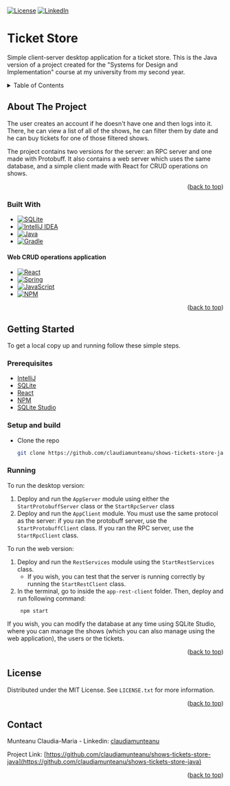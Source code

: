 <!-- Improved compatibility of back to top link: See: https://github.com/othneildrew/Best-README-Template/pull/73 -->
<a name="readme-top"></a>
<!--
*** Thanks for checking out the Best-README-Template. If you have a suggestion
*** that would make this better, please fork the repo and create a pull request
*** or simply open an issue with the tag "enhancement".
*** Don't forget to give the project a star!
*** Thanks again! Now go create something AMAZING! :D
-->



<!-- PROJECT SHIELDS -->
<!--
*** I'm using markdown "reference style" links for readability.
*** Reference links are enclosed in brackets [ ] instead of parentheses ( ).
*** See the bottom of this document for the declaration of the reference variables
*** for contributors-url, forks-url, etc. This is an optional, concise syntax you may use.
*** https://www.markdownguide.org/basic-syntax/#reference-style-links
-->

<!--[![Contributors][contributors-shield]][contributors-url]
[![Forks][forks-shield]][forks-url]
[![Stargazers][stars-shield]][stars-url] 
[![Issues][issues-shield]][issues-url] -->
[![License][license-shield]][license-url]
[![LinkedIn][linkedin-shield]][linkedin-url]


<!--
 PROJECT LOGO
<br />
<div align="center">
  <a href="https://github.com/claudiamunteanu/product-management">
    <img src="images/logo.png" alt="Logo" width="80" height="80">
  </a>
-->
# Ticket Store
Simple client-server desktop application for a ticket store. This is the Java version of a project created for the "Systems for Design and Implementation" course at my university from my second year.
  <!--
  <p align="center">
    Simple CRUD mobile application for the management of a store's products, created for the "Mobile Application Programming" course at my university.
    <br />
    <a href="https://github.com/claudiamunteanu/product-management"><strong>Explore the docs »</strong></a>
    <br />
    <br />
    <a href="https://github.com/claudiamunteanu/product-management">View Demo</a>
    ·
    <a href="https://github.com/claudiamunteanu/product-management/issues">Report Bug</a>
    ·
    <a href="https://github.com/claudiamunteanu/product-management/issues">Request Feature</a>
  </p>
</div>
-->


<!-- TABLE OF CONTENTS -->
<details>
  <summary>Table of Contents</summary>
  <ol>
    <li>
      <a href="#about-the-project">About The Project</a>
      <ul>
        <li><a href="#built-with">Built With</a></li>
      </ul>
    </li>
    <li>
      <a href="#getting-started">Getting Started</a>
      <ul>
        <li><a href="#prerequisites">Prerequisites</a></li>
        <li><a href="#setup-and-build">Setup and Build</a></li>
        <li><a href="#running">Running</a></li>
      </ul>
    </li>
    <!--
    <li><a href="#usage">Usage</a></li>
    <li><a href="#roadmap">Roadmap</a></li>
    <li><a href="#contributing">Contributing</a></li>
    -->
    <li><a href="#license">License</a></li>
    <li><a href="#contact">Contact</a></li>
    <!--<li><a href="#acknowledgments">Acknowledgments</a></li>-->
  </ol>
</details>

<!-- ABOUT THE PROJECT -->
## About The Project

The user creates an account if he doesn't have one and then logs into it. There, he can view a list of all of the shows, he can filter them by date and he can buy tickets for one of those filtered shows.

The project contains two versions for the server: an RPC server and one made with Protobuff. It also contains a web server which uses the same database, and a simple client made with React for CRUD operations on shows.

<p align="right">(<a href="#readme-top">back to top</a>)</p>

### Built With
* [![SQLite][SQLite.org]][SQLite-url]
* [![IntelliJ IDEA][Intellij.com]][Intellij-url]
* [![Java][Java.com]][Java-url]
* [![Gradle][Gradle.org]][Gradle-url]

#### Web CRUD operations application
* [![React][React.org]][React-url]
* [![Spring][Spring.io]][Spring-url]
* [![JavaScript][JavaScript.com]][JavaScript-url]
* [![NPM][NPM.com]][NPM-url]

<p align="right">(<a href="#readme-top">back to top</a>)</p>


<!-- GETTING STARTED -->
## Getting Started

To get a local copy up and running follow these simple steps.

### Prerequisites

* [IntelliJ][IntelliJ-url]
* [SQLite][SQLite-url]
* [React][React-url]
* [NPM][NPM-url]
* [SQLite Studio](https://sqlitestudio.pl/)

### Setup and build

* Clone the repo
   ```sh
   git clone https://github.com/claudiamunteanu/shows-tickets-store-java.git
   ```
   
### Running

To run the desktop version:
1. Deploy and run the `AppServer` module using either the `StartProtobuffServer` class or the `StartRpcServer` class
2. Deploy and run the `AppClient` module. You must use the same protocol as the server: if you ran the protobuff server, use the `StartProtobuffClient` class. If you ran the RPC server, use the `StartRpcClient` class.

To run the web version:
1. Deploy and run the `RestServices` module using the `StartRestServices` class.
   * If you wish, you can test that the server is running correctly by running the `StartRestClient` class.
2. In the terminal, go to inside the `app-rest-client` folder. Then, deploy and run following command:
   ```
    npm start
   ```

If you wish, you can modify the database at any time using SQLite Studio, where you can manage the shows (which you can also manage using the web application), the users or the tickets.

<p align="right">(<a href="#readme-top">back to top</a>)</p>



<!-- USAGE EXAMPLES -->
<!--## Usage

Use this space to show useful examples of how a project can be used. Additional screenshots, code examples and demos work well in this space. You may also link to more resources.

_For more examples, please refer to the [Documentation](https://example.com)_

<p align="right">(<a href="#readme-top">back to top</a>)</p>
-->



<!-- CONTRIBUTING -->
<!--
## Contributing

Contributions are what make the open source community such an amazing place to learn, inspire, and create. Any contributions you make are **greatly appreciated**.

If you have a suggestion that would make this better, please fork the repo and create a pull request. You can also simply open an issue with the tag "enhancement".
Don't forget to give the project a star! Thanks again!

1. Fork the Project
2. Create your Feature Branch (`git checkout -b feature/AmazingFeature`)
3. Commit your Changes (`git commit -m 'Add some AmazingFeature'`)
4. Push to the Branch (`git push origin feature/AmazingFeature`)
5. Open a Pull Request

<p align="right">(<a href="#readme-top">back to top</a>)</p>
-->


<!-- LICENSE -->
## License

Distributed under the MIT License. See `LICENSE.txt` for more information.

<p align="right">(<a href="#readme-top">back to top</a>)</p>



<!-- CONTACT -->
## Contact

Munteanu Claudia-Maria - Linkedin: [claudiamunteanu][linkedin-url]

Project Link: [https://github.com/claudiamunteanu/shows-tickets-store-java](https://github.com/claudiamunteanu/shows-tickets-store-java)

<p align="right">(<a href="#readme-top">back to top</a>)</p>



<!-- ACKNOWLEDGMENTS -->
<!--## Acknowledgments

* []()
* []()
* []()

<p align="right">(<a href="#readme-top">back to top</a>)</p>

-->

<!-- MARKDOWN LINKS & IMAGES -->
<!-- https://www.markdownguide.org/basic-syntax/#reference-style-links -->
[contributors-shield]: https://img.shields.io/github/contributors/claudiamunteanu/shows-ticket-store-java.svg?style=for-the-badge
[contributors-url]: https://github.com/claudiamunteanu/shows-ticket-store-javat/graphs/contributors
[forks-shield]: https://img.shields.io/github/forks/claudiamunteanu/shows-ticket-store-java.svg?style=for-the-badge
[forks-url]: https://github.com/claudiamunteanu/shows-ticket-store-java/network/members
[stars-shield]: https://img.shields.io/github/stars/claudiamunteanu/shows-ticket-store-java.svg?style=for-the-badge
[stars-url]: https://github.com/claudiamunteanu/shows-ticket-store-java/stargazers
[issues-shield]: https://img.shields.io/github/issues/claudiamunteanu/shows-ticket-store-java.svg?style=for-the-badge
[issues-url]: https://github.com/claudiamunteanu/shows-ticket-store-java/issues
[license-shield]: https://img.shields.io/github/license/claudiamunteanu/shows-ticket-store-java.svg?style=for-the-badge
[license-url]: https://github.com/claudiamunteanu/shows-ticket-store-java/blob/master/LICENSE.txt
[linkedin-shield]: https://img.shields.io/badge/-LinkedIn-black.svg?style=for-the-badge&logo=linkedin&colorB=555
[linkedin-url]: https://linkedin.com/in/claudiamunteanu
[JavaScript.com]: https://img.shields.io/badge/javascript-%23323330.svg?style=for-the-badge&logo=javascript&logoColor=%23F7DF1E
[JavaScript-url]: https://www.javascript.com/
[SQLite.org]: https://img.shields.io/badge/sqlite-%2307405e.svg?style=for-the-badge&logo=sqlite&logoColor=white
[SQLite-url]: https://www.sqlite.org/index.html
[React.org]: https://img.shields.io/badge/react-%2320232a.svg?style=for-the-badge&logo=react&logoColor=%2361DAFB
[React-url]: https://reactjs.org/
[Spring.io]: https://img.shields.io/badge/spring-%236DB33F.svg?style=for-the-badge&logo=spring&logoColor=white
[Spring-url]: https://spring.io/
[Intellij.com]: https://img.shields.io/badge/IntelliJIDEA-000000.svg?style=for-the-badge&logo=intellij-idea&logoColor=white
[Intellij-url]: https://www.jetbrains.com/idea/
[Java.com]: https://img.shields.io/badge/java-%23ED8B00.svg?style=for-the-badge&logo=java&logoColor=white
[Java-url]: https://www.java.com/en/
[Gradle.org]: https://img.shields.io/badge/Gradle-02303A.svg?style=for-the-badge&logo=Gradle&logoColor=white
[Gradle-url]: https://gradle.org/
[NPM.com]: https://img.shields.io/badge/NPM-%23000000.svg?style=for-the-badge&logo=npm&logoColor=white
[NPM-url]: https://www.npmjs.com/
